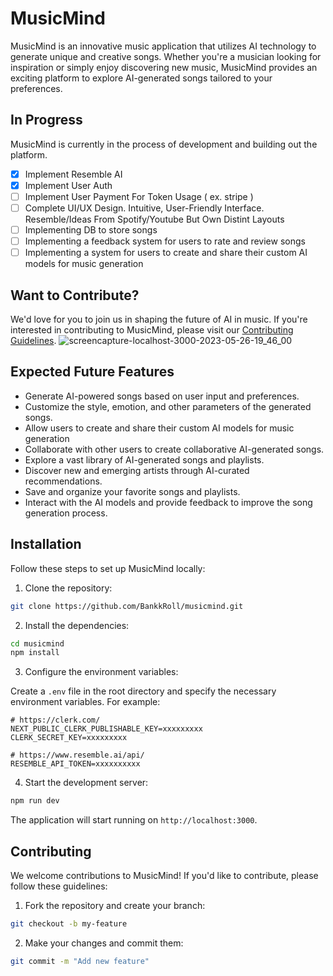 # MusicMind

MusicMind is an innovative music application that utilizes AI technology to generate unique and creative songs. Whether you're a musician looking for inspiration or simply enjoy discovering new music, MusicMind provides an exciting platform to explore AI-generated songs tailored to your preferences.


## In Progress
 MusicMind is currently in the process of development and building out the platform.

- [x] Implement Resemble AI
- [x] Implement User Auth
- [ ] Implement User Payment For Token Usage ( ex. stripe )
- [ ] Complete UI/UX Design. Intuitive, User-Friendly Interface. Resemble/Ideas From Spotify/Youtube But Own Distint Layouts
- [ ] Implementing DB to store songs
- [ ] Implementing a feedback system for users to rate and review songs 
- [ ] Implementing a system for users to create and share their custom AI models for music generation

## Want to Contribute?
We'd love for you to join us in shaping the future of AI in music. If you're interested in contributing to MusicMind, please visit our [Contributing Guidelines](/README.md#contributing).
![screencapture-localhost-3000-2023-05-26-19_46_00](https://github.com/BankkRoll/musicmind/assets/106103625/e9fd2dd4-4e2b-4713-9d8a-93cfaa707d4a)

## Expected Future Features

- Generate AI-powered songs based on user input and preferences.
- Customize the style, emotion, and other parameters of the generated songs.
- Allow users to create and share their custom AI models for music generation
- Collaborate with other users to create collaborative AI-generated songs.
- Explore a vast library of AI-generated songs and playlists.
- Discover new and emerging artists through AI-curated recommendations.
- Save and organize your favorite songs and playlists.
- Interact with the AI models and provide feedback to improve the song generation process.

## Installation

Follow these steps to set up MusicMind locally:

1. Clone the repository:

```bash
git clone https://github.com/BankkRoll/musicmind.git
```

2. Install the dependencies:

```bash
cd musicmind
npm install
```

3. Configure the environment variables:

Create a `.env` file in the root directory and specify the necessary environment variables. For example:

```plaintext
# https://clerk.com/
NEXT_PUBLIC_CLERK_PUBLISHABLE_KEY=xxxxxxxxx
CLERK_SECRET_KEY=xxxxxxxxx

# https://www.resemble.ai/api/
RESEMBLE_API_TOKEN=xxxxxxxxxx
```

4. Start the development server:

```bash
npm run dev
```

The application will start running on `http://localhost:3000`.

## Contributing

We welcome contributions to MusicMind! If you'd like to contribute, please follow these guidelines:

1. Fork the repository and create your branch:

```bash
git checkout -b my-feature
```

2. Make your changes and commit them:

```bash
git commit -m "Add new feature"
```
